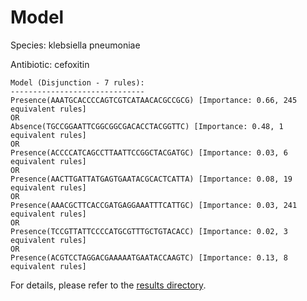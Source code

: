 
# Model

Species: klebsiella pneumoniae

Antibiotic: cefoxitin

```
Model (Disjunction - 7 rules):
------------------------------
Presence(AAATGCACCCCAGTCGTCATAACACGCCGCG) [Importance: 0.66, 245 equivalent rules]
OR
Absence(TGCCGGAATTCGGCGGCGACACCTACGGTTC) [Importance: 0.48, 1 equivalent rules]
OR
Presence(ACCCCATCAGCCTTAATTCCGGCTACGATGC) [Importance: 0.03, 6 equivalent rules]
OR
Presence(AACTTGATTATGAGTGAATACGCACTCATTA) [Importance: 0.08, 19 equivalent rules]
OR
Presence(AAACGCTTCACCGATGAGGAAATTTCATTGC) [Importance: 0.03, 241 equivalent rules]
OR
Presence(TCCGTTATTCCCCATGCGTTTGCTGTACACC) [Importance: 0.02, 3 equivalent rules]
OR
Presence(ACGTCCTAGGACGAAAAATGAATACCAAGTC) [Importance: 0.13, 8 equivalent rules]

```

For details, please refer to the [results directory](../../../../../results/scm_b/klebsiella+pneumoniae/cefoxitin/repeat_5/).

